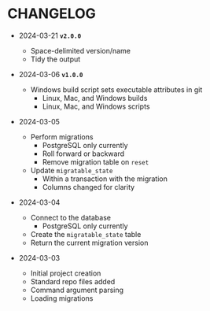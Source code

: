 # CHANGELOG

- 2024-03-21 **`v2.0.0`**
  - Space-delimited version/name
  - Tidy the output

- 2024-03-06 **`v1.0.0`**
  - Windows build script sets executable attributes in git
    - Linux, Mac, and Windows builds
    - Linux, Mac, and Windows scripts

- 2024-03-05
  - Perform migrations
    - PostgreSQL only currently
    - Roll forward or backward
    - Remove migration table on `reset`
  - Update `migratable_state`
    - Within a transaction with the migration
    - Columns changed for clarity

- 2024-03-04
  - Connect to the database
    - PostgreSQL only currently
  - Create the `migratable_state` table
  - Return the current migration version

- 2024-03-03
  - Initial project creation
  - Standard repo files added
  - Command argument parsing
  - Loading migrations
